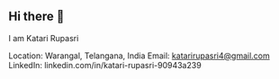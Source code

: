 ## Hi there 👋

 I am Katari Rupasri
 
Location: Warangal, Telangana, India
Email: katarirupasri4@gmail.com
LinkedIn: linkedin.com/in/katari-rupasri-90943a239

<!--
**rupasrigithub/rupasrigithub** is a ✨ _special_ ✨ repository because its `README.md` (this file) appears on your GitHub profile.

Here are some ideas to get you started:

- 🔭 I’m currently working on ...
- 🌱 I’m currently learning ...
- 👯 I’m looking to collaborate on ...
- 🤔 I’m looking for help with ...
- 💬 Ask me about ...
- 📫 How to reach me: ...
- 😄 Pronouns: ...
- ⚡ Fun fact: ...
-->
